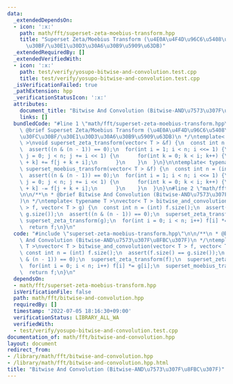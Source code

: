 ```yaml
---
data:
  _extendedDependsOn:
  - icon: ':x:'
    path: math/fft/superset-zeta-moebius-transform.hpp
    title: "Superset Zeta/Moebius Transform (\u4E0A\u4F4D\u96C6\u5408\u306E\u30BC\u30FC\
      \u30BF/\u30E1\u30D3\u30A6\u30B9\u5909\u63DB)"
  _extendedRequiredBy: []
  _extendedVerifiedWith:
  - icon: ':x:'
    path: test/verify/yosupo-bitwise-and-convolution.test.cpp
    title: test/verify/yosupo-bitwise-and-convolution.test.cpp
  _isVerificationFailed: true
  _pathExtension: hpp
  _verificationStatusIcon: ':x:'
  attributes:
    document_title: "Bitwise And Convolution (Bitwise-AND\u7573\u307F\u8FBC\u307F)"
    links: []
  bundledCode: "#line 1 \"math/fft/superset-zeta-moebius-transform.hpp\"\n/**\n *\
    \ @brief Superset Zeta/Moebius Transform (\u4E0A\u4F4D\u96C6\u5408\u306E\u30BC\
    \u30FC\u30BF/\u30E1\u30D3\u30A6\u30B9\u5909\u63DB)\n */\ntemplate< typename T\
    \ >\nvoid superset_zeta_transform(vector< T > &f) {\n  const int n = (int) f.size();\n\
    \  assert((n & (n - 1)) == 0);\n  for(int i = 1; i < n; i <<= 1) {\n    for(int\
    \ j = 0; j < n; j += i << 1) {\n      for(int k = 0; k < i; k++) {\n        f[j\
    \ + k] += f[j + k + i];\n      }\n    }\n  }\n}\n\ntemplate< typename T >\nvoid\
    \ superset_moebius_transform(vector< T > &f) {\n  const int n = (int) f.size();\n\
    \  assert((n & (n - 1)) == 0);\n  for(int i = 1; i < n; i <<= 1) {\n    for(int\
    \ j = 0; j < n; j += i << 1) {\n      for(int k = 0; k < i; k++) {\n        f[j\
    \ + k] -= f[j + k + i];\n      }\n    }\n  }\n}\n#line 2 \"math/fft/bitwise-and-convolution.hpp\"\
    \n\n/**\n * @brief Bitwise And Convolution (Bitwise-AND\u7573\u307F\u8FBC\u307F\
    )\n */\ntemplate< typename T >\nvector< T > bitwise_and_convolution(vector< T\
    \ > f, vector< T > g) {\n  const int n = (int) f.size();\n  assert(f.size() ==\
    \ g.size());\n  assert((n & (n - 1)) == 0);\n  superset_zeta_transform(f);\n \
    \ superset_zeta_transform(g);\n  for(int i = 0; i < n; i++) f[i] *= g[i];\n  superset_moebius_transform(f);\n\
    \  return f;\n}\n"
  code: "#include \"superset-zeta-moebius-transform.hpp\"\n\n/**\n * @brief Bitwise\
    \ And Convolution (Bitwise-AND\u7573\u307F\u8FBC\u307F)\n */\ntemplate< typename\
    \ T >\nvector< T > bitwise_and_convolution(vector< T > f, vector< T > g) {\n \
    \ const int n = (int) f.size();\n  assert(f.size() == g.size());\n  assert((n\
    \ & (n - 1)) == 0);\n  superset_zeta_transform(f);\n  superset_zeta_transform(g);\n\
    \  for(int i = 0; i < n; i++) f[i] *= g[i];\n  superset_moebius_transform(f);\n\
    \  return f;\n}\n"
  dependsOn:
  - math/fft/superset-zeta-moebius-transform.hpp
  isVerificationFile: false
  path: math/fft/bitwise-and-convolution.hpp
  requiredBy: []
  timestamp: '2022-07-05 18:16:30+09:00'
  verificationStatus: LIBRARY_ALL_WA
  verifiedWith:
  - test/verify/yosupo-bitwise-and-convolution.test.cpp
documentation_of: math/fft/bitwise-and-convolution.hpp
layout: document
redirect_from:
- /library/math/fft/bitwise-and-convolution.hpp
- /library/math/fft/bitwise-and-convolution.hpp.html
title: "Bitwise And Convolution (Bitwise-AND\u7573\u307F\u8FBC\u307F)"
---
```

